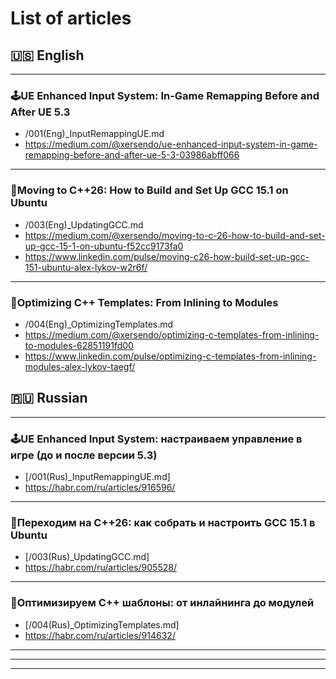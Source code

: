 # List of articles

## 🇺🇸 English

---

### 🕹UE Enhanced Input System: In-Game Remapping Before and After UE 5.3

- /001(Eng)_InputRemappingUE.md
- https://medium.com/@xersendo/ue-enhanced-input-system-in-game-remapping-before-and-after-ue-5-3-03986abff066

---

### 📝Moving to C++26: How to Build and Set Up GCC 15.1 on Ubuntu

- /003(Eng)_UpdatingGCC.md
- https://medium.com/@xersendo/moving-to-c-26-how-to-build-and-set-up-gcc-15-1-on-ubuntu-f52cc9173fa0
- https://www.linkedin.com/pulse/moving-c26-how-build-set-up-gcc-151-ubuntu-alex-lykov-w2r6f/

---

### 💼Optimizing C++ Templates: From Inlining to Modules

- /004(Eng)_OptimizingTemplates.md
- https://medium.com/@xersendo/optimizing-c-templates-from-inlining-to-modules-62851191fd00
- https://www.linkedin.com/pulse/optimizing-c-templates-from-inlining-modules-alex-lykov-taegf/

## 🇷🇺 Russian

---

### 🕹UE Enhanced Input System: настраиваем управление в игре (до и после версии 5.3)

- [/001(Rus)_InputRemappingUE.md]
- https://habr.com/ru/articles/916596/

---

### 📝Переходим на C++26: как собрать и настроить GCC 15.1 в Ubuntu

- [/003(Rus)_UpdatingGCC.md]
- https://habr.com/ru/articles/905528/

---

### 💼Оптимизируем C++ шаблоны: от инлайнинга до модулей

- [/004(Rus)_OptimizingTemplates.md]
- https://habr.com/ru/articles/914632/

---
---
---
